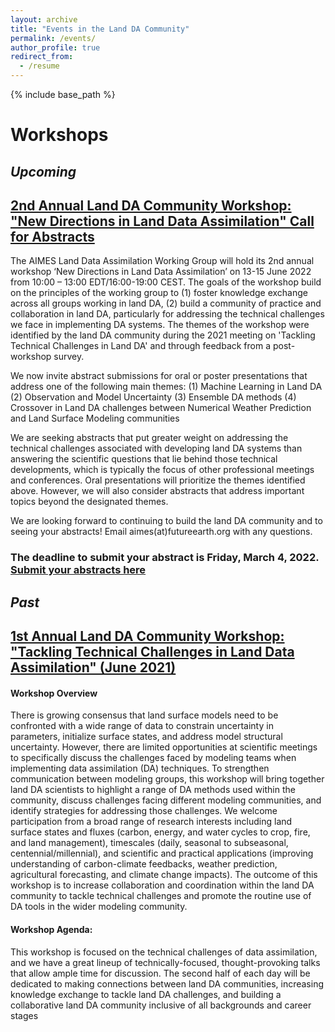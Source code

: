 ```yaml
---
layout: archive
title: "Events in the Land DA Community"
permalink: /events/
author_profile: true
redirect_from:
  - /resume
---
```


{% include base_path %}


Workshops
======
## *Upcoming*

## [2nd Annual Land DA Community Workshop: "New Directions in Land Data Assimilation" Call for Abstracts](https://aimesproject.org/lda_workshop2/)


The AIMES Land Data Assimilation Working Group will hold its 2nd annual workshop ‘New Directions in Land Data Assimilation’ on 13-15 June 2022 from 10:00 – 13:00 EDT/16:00-19:00 CEST. The goals of the workshop build on the principles of the working group to (1) foster knowledge exchange across all groups working in land DA, (2) build a community of practice and collaboration in land DA, particularly for addressing the technical challenges we face in implementing DA systems. The themes of the workshop were identified by the land DA community during the 2021 meeting on 'Tackling Technical Challenges in Land DA' and through feedback from a post-workshop survey.

We now invite abstract submissions for oral or poster presentations that address one of the following main themes: 
(1) Machine Learning in Land DA
(2) Observation and Model Uncertainty
(3) Ensemble DA methods
(4) Crossover in Land DA challenges between Numerical Weather Prediction and Land Surface Modeling communities
 
We are seeking abstracts that put greater weight on addressing the technical challenges associated with developing land DA systems than answering the scientific questions that lie behind those technical developments, which is typically the focus of other professional meetings and conferences. Oral presentations will prioritize the themes identified above. However, we will also consider abstracts that address important topics beyond the designated themes.

We are looking forward to continuing to build the land DA community and to seeing your abstracts! Email aimes(at)futureearth.org with any questions.
### The deadline to submit your abstract is Friday, March 4, 2022. [Submit your abstracts here](https://docs.google.com/forms/d/e/1FAIpQLSevnECTNo586caKq1Y8mBW_So6v7s0ZZxFqptSmwbCgNDOZhA/viewform) 


## *Past*

## [1st Annual Land DA Community Workshop: "Tackling Technical Challenges in Land Data Assimilation" (June 2021)](https://aimesproject.org/lda_workshop/)

#### Workshop Overview
There is growing consensus that land surface models need to be confronted with a wide range of data to constrain uncertainty in parameters, initialize surface states, and address model structural uncertainty. However, there are limited opportunities at scientific meetings to specifically discuss the challenges faced by modeling teams when implementing data assimilation (DA) techniques. To strengthen communication between modeling groups, this workshop will bring together land DA scientists to highlight a range of DA methods used within the community, discuss challenges facing different modeling communities, and identify strategies for addressing those challenges. We welcome participation from a broad range of research interests including land surface states and fluxes (carbon, energy, and water cycles to crop, fire, and land management), timescales (daily, seasonal to subseasonal, centennial/millennial), and scientific and practical applications (improving understanding of carbon-climate feedbacks, weather prediction, agricultural forecasting, and climate change impacts). The outcome of this workshop is to increase collaboration and coordination within the land DA community to tackle technical challenges and promote the routine use of DA tools in the wider modeling community.

#### Workshop Agenda: 
This workshop is focused on the technical challenges of data assimilation, and we have a great lineup of technically-focused, thought-provoking talks that allow ample time for discussion. The second half of each day will be dedicated to making connections between land DA communities, increasing knowledge exchange to tackle land DA challenges, and building a collaborative land DA community inclusive of all backgrounds and career stages
